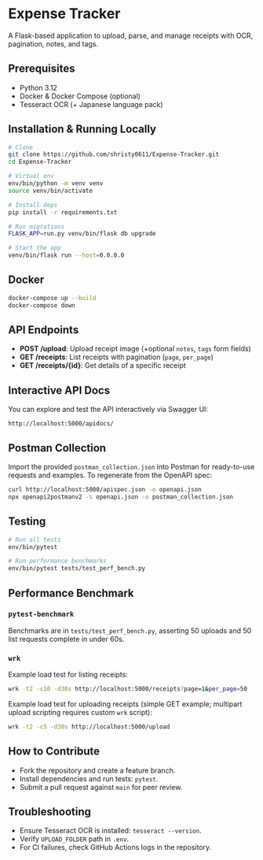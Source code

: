 # Expense Tracker

A Flask-based application to upload, parse, and manage receipts with OCR, pagination, notes, and tags.

## Prerequisites

- Python 3.12
- Docker & Docker Compose (optional)
- Tesseract OCR (+ Japanese language pack)

## Installation & Running Locally

```bash
# Clone
git clone https://github.com/shristy0611/Expense-Tracker.git
cd Expense-Tracker

# Virtual env
env/bin/python -m venv venv
source venv/bin/activate

# Install deps
pip install -r requirements.txt

# Run migrations
FLASK_APP=run.py venv/bin/flask db upgrade

# Start the app
venv/bin/flask run --host=0.0.0.0
```

## Docker

```bash
docker-compose up --build
docker-compose down
```

## API Endpoints

- **POST /upload**: Upload receipt image (+optional `notes`, `tags` form fields)
- **GET /receipts**: List receipts with pagination (`page`, `per_page`)
- **GET /receipts/{id}**: Get details of a specific receipt

## Interactive API Docs

You can explore and test the API interactively via Swagger UI:

```text
http://localhost:5000/apidocs/
```

## Postman Collection

Import the provided `postman_collection.json` into Postman for ready-to-use requests and examples.
To regenerate from the OpenAPI spec:

```bash
curl http://localhost:5000/apispec.json -o openapi.json
npx openapi2postmanv2 -s openapi.json -o postman_collection.json
```

## Testing

```bash
# Run all tests
env/bin/pytest

# Run performance benchmarks
env/bin/pytest tests/test_perf_bench.py
```

## Performance Benchmark

### `pytest-benchmark`

Benchmarks are in `tests/test_perf_bench.py`, asserting 50 uploads and 50 list requests complete in under 60s.

### `wrk`

Example load test for listing receipts:

```bash
wrk -t2 -c10 -d30s http://localhost:5000/receipts?page=1&per_page=50
```

Example load test for uploading receipts (simple GET example; multipart upload scripting requires custom `wrk` script):

```bash
wrk -t2 -c5 -d30s http://localhost:5000/upload
```

## How to Contribute

- Fork the repository and create a feature branch.
- Install dependencies and run tests: `pytest`.
- Submit a pull request against `main` for peer review.

## Troubleshooting

- Ensure Tesseract OCR is installed: `tesseract --version`.
- Verify `UPLOAD_FOLDER` path in `.env`.
- For CI failures, check GitHub Actions logs in the repository.
